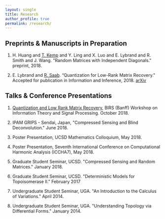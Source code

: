```yaml
---
layout: single
title: Research
author_profile: true
permalink: /research/
---
```


## Preprints & Manuscripts in Preparation

1. H. Huang and [T. Kemp](http://www.math.ucsd.edu/~tkemp/) and Y. Ling and X. Luo and E. Lybrand and R. Smith and J. Wang. "Random Matrices with Independent Diagonals." preprint, 2018.

2. E. Lybrand and [R. Saab](http://www.math.ucsd.edu/~rsaab/). “Quantization for Low-Rank Matrix Recovery." Accepted for publication in Information and Inference, 2018.  [arXiv](https://arxiv.org/abs/1709.09803)

## Talks & Conference Presentations

1. [Quantization and Low Rank Matrix Recovery](https://www.birs.ca/events/2018/5-day-workshops/18w5162/videos/watch/201810301105-Lybrand.html), BIRS (Banff) Workshop on Information Theory and Signal Processing. October 2018.

2. IPAM GRIPS - Sendai, Japan, "Compressed Sensing and Blind Deconvolution." June 2018.

3. Poster Presentation, UCSD Mathematics Colloquium, May 2018.

4. Poster Presentation, Seventh International Conference on Computational Harmonic Analysis (ICCHA7),
May 2018.

5. Graduate Student Seminar, UCSD. "Compressed Sensing and Random Matrices." January 2018.

6. Graduate Student Seminar, UCSD. "Deterministic Models for Topoisomerase II." February 2017

7. Undergraduate Student Seminar, UGA. "An Introduction to the Calculus of Variations." April 2014.

8. Undergraduate Student Seminar, UGA. "Understanding Topology via Differential Forms." January 2014.

